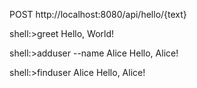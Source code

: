 POST http://localhost:8080/api/hello/{text}

shell:>greet
Hello, World!

shell:>adduser --name Alice
Hello, Alice!

shell:>finduser Alice
Hello, Alice!